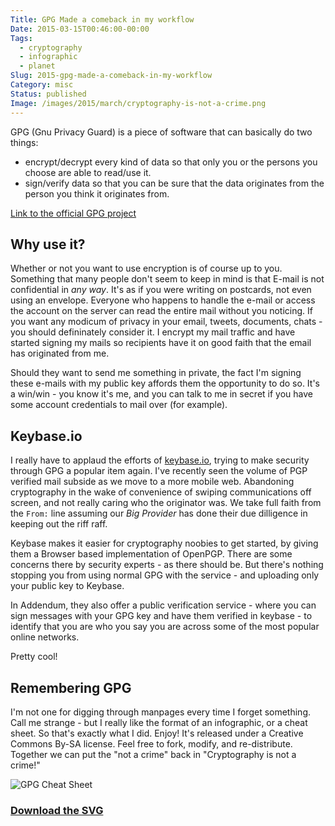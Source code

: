 ```yaml
---
Title: GPG Made a comeback in my workflow
Date: 2015-03-15T00:46:00-00:00
Tags:
  - cryptography
  - infographic
  - planet
Slug: 2015-gpg-made-a-comeback-in-my-workflow
Category: misc
Status: published
Image: /images/2015/march/cryptography-is-not-a-crime.png
---
```


GPG (Gnu Privacy Guard) is a piece of software that can basically do two things:

- encrypt/decrypt every kind of data so that only you or the persons you choose are able to read/use it.
- sign/verify data so that you can be sure that the data originates from the person you think it originates from.

[Link to the official GPG project](http://www.gnupg.org/)

## Why use it?

Whether or not you want to use encryption is of course up to you. Something that many people don't seem to keep in mind is that E-mail is not confidential in *any way*. It's as if you were writing on postcards, not even using an envelope. Everyone who happens to handle the e-mail or access the account on the server can read the entire mail without you noticing. If you want any modicum of privacy in your email, tweets, documents, chats - you should defininately consider it. I encrypt my mail traffic and have started signing my mails so recipients have it on good faith that the email has originated from me.

Should they want to send me something in private, the fact I'm signing these e-mails with my public key affords them the opportunity to do so. It's a win/win - you know it's me, and you can talk to me in secret if you have some account credentials to mail over (for example).

## Keybase.io

I really have to applaud the efforts of [keybase.io](http://keybase.io), trying to make security through GPG a popular item again. I've recently seen the volume of PGP verified mail subside as we move to a more mobile web. Abandoning cryptography in the wake of convenience of swiping communications off screen, and not really caring who the originator was. We take full faith from the `From:` line assuming our *Big Provider* has done their due dilligence in keeping out the riff raff.

Keybase makes it easier for cryptography noobies to get started, by giving them a Browser based implementation of OpenPGP. There are some concerns there by security experts - as there should be. But there's nothing stopping you from using normal GPG with the service - and uploading only your public key to Keybase.

In Addendum, they also offer a public verification service - where you can sign messages with your GPG key and have them verified in keybase - to identify that you are who you say you are across some of the most popular online networks.

Pretty cool!

## Remembering GPG

I'm not one for digging through manpages every time I forget something. Call me strange - but I really like the format of an infographic, or a cheat sheet. So that's exactly what I did. Enjoy! It's released under a  Creative Commons By-SA license. Feel free to fork, modify, and re-distribute. Together we can put the "not a crime" back in "Cryptography is not a crime!"

![GPG Cheat Sheet](/images/2015/march/gpg-cheat-sheet.png)

### [Download the SVG](/images/2015/march/gpg-cheat-sheet.svg.zip)
